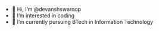 - 👋 Hi, I’m @devanshswaroop
- 👀 I’m interested in coding
- 🌱 I’m currently pursuing BTech in Information Technology 

<!---
devanshswaroop/devanshswaroop is a ✨ special ✨ repository because its `README.md` (this file) appears on your GitHub profile.
You can click the Preview link to take a look at your changes.
--->
